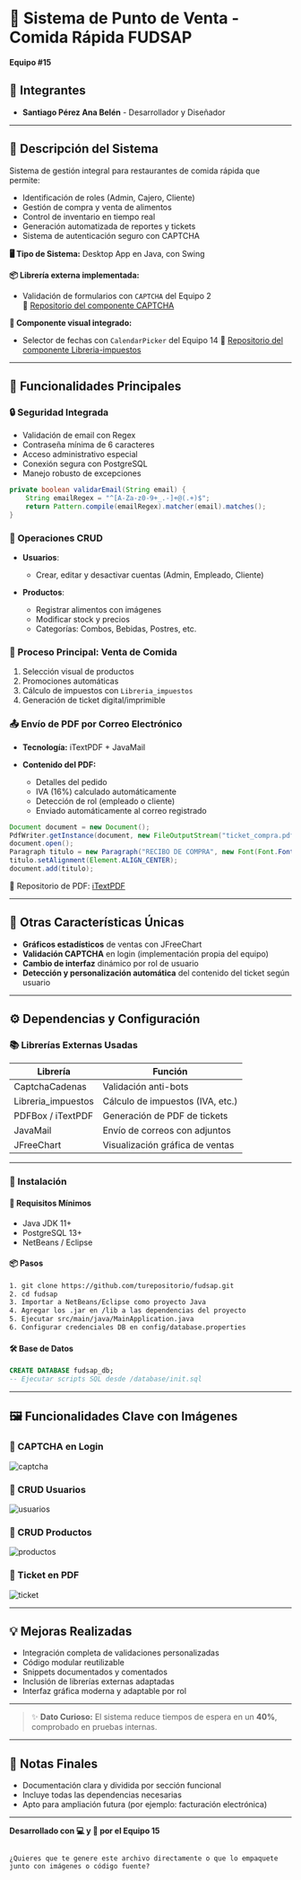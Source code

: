 
# 🍔 Sistema de Punto de Venta - Comida Rápida FUDSAP

**Equipo #15**

## 👥 Integrantes
- **Santiago Pérez Ana Belén** - Desarrollador y Diseñador

---

## 📌 Descripción del Sistema

Sistema de gestión integral para restaurantes de comida rápida que permite:
- Identificación de roles (Admin, Cajero, Cliente)
- Gestión de compra y venta de alimentos
- Control de inventario en tiempo real
- Generación automatizada de reportes y tickets
- Sistema de autenticación seguro con CAPTCHA

**🖥️ Tipo de Sistema:** Desktop App en Java, con Swing

**📦 Librería externa implementada:**
- Validación de formularios con `CAPTCHA` del Equipo 2  
  🔗 [Repositorio del componente CAPTCHA](https://github.com/FanyBr07/ComponenteVisual)

**🧩 Componente visual integrado:**
- Selector de fechas con `CalendarPicker` del Equipo 14 
  🔗 [Repositorio del componente Libreria-impuestos](   )

---

## 🔧 Funcionalidades Principales

### 🔒 Seguridad Integrada
- Validación de email con Regex
- Contraseña mínima de 6 caracteres
- Acceso administrativo especial
- Conexión segura con PostgreSQL
- Manejo robusto de excepciones

```java
private boolean validarEmail(String email) {
    String emailRegex = "^[A-Za-z0-9+_.-]+@(.+)$";
    return Pattern.compile(emailRegex).matcher(email).matches();
}
````

### 📝 Operaciones CRUD

* **Usuarios**:

  * Crear, editar y desactivar cuentas (Admin, Empleado, Cliente)
* **Productos**:

  * Registrar alimentos con imágenes
  * Modificar stock y precios
  * Categorías: Combos, Bebidas, Postres, etc.

### 🛒 Proceso Principal: Venta de Comida

1. Selección visual de productos
2. Promociones automáticas
3. Cálculo de impuestos con `Libreria_impuestos`
4. Generación de ticket digital/imprimible

### 📤 Envío de PDF por Correo Electrónico

* **Tecnología:** iTextPDF + JavaMail
* **Contenido del PDF:**

  * Detalles del pedido
  * IVA (16%) calculado automáticamente
  * Detección de rol (empleado o cliente)
  * Enviado automáticamente al correo registrado

```java
Document document = new Document();
PdfWriter.getInstance(document, new FileOutputStream("ticket_compra.pdf"));
document.open();
Paragraph titulo = new Paragraph("RECIBO DE COMPRA", new Font(Font.FontFamily.HELVETICA, 20, Font.BOLD));
titulo.setAlignment(Element.ALIGN_CENTER);
document.add(titulo);
```

🔗 Repositorio de PDF: [iTextPDF](https://github.com/itext/itextpdf)

---

## 🧠 Otras Características Únicas

* **Gráficos estadísticos** de ventas con JFreeChart
* **Validación CAPTCHA** en login (implementación propia del equipo)
* **Cambio de interfaz** dinámico por rol de usuario
* **Detección y personalización automática** del contenido del ticket según usuario

---

## ⚙️ Dependencias y Configuración

### 📚 Librerías Externas Usadas

| Librería            | Función                          |
| ------------------- | -------------------------------- |
| CaptchaCadenas      | Validación anti-bots             |
| Libreria\_impuestos | Cálculo de impuestos (IVA, etc.) |
| PDFBox / iTextPDF   | Generación de PDF de tickets     |
| JavaMail            | Envío de correos con adjuntos    |
| JFreeChart          | Visualización gráfica de ventas  |

---

### 🚀 Instalación

#### 🧰 Requisitos Mínimos

* Java JDK 11+
* PostgreSQL 13+
* NetBeans / Eclipse

#### 📦 Pasos

```bash
1. git clone https://github.com/turepositorio/fudsap.git
2. cd fudsap
3. Importar a NetBeans/Eclipse como proyecto Java
4. Agregar los .jar en /lib a las dependencias del proyecto
5. Ejecutar src/main/java/MainApplication.java
6. Configurar credenciales DB en config/database.properties
```

#### 🛠️ Base de Datos

```sql
CREATE DATABASE fudsap_db;
-- Ejecutar scripts SQL desde /database/init.sql
```

---

## 🖼️ Funcionalidades Clave con Imágenes

### 🔐 CAPTCHA en Login

![captcha](https://via.placeholder.com/400x150?text=CAPTCHA+Login)

### 👤 CRUD Usuarios

![usuarios](https://via.placeholder.com/400x150?text=CRUD+Usuarios)

### 🍔 CRUD Productos

![productos](https://via.placeholder.com/400x150?text=CRUD+Productos)

### 🧾 Ticket en PDF

![ticket](https://via.placeholder.com/400x150?text=PDF+Ticket)

---

## 💡 Mejoras Realizadas

* Integración completa de validaciones personalizadas
* Código modular reutilizable
* Snippets documentados y comentados
* Inclusión de librerías externas adaptadas
* Interfaz gráfica moderna y adaptable por rol

---

> ✨ **Dato Curioso:** El sistema reduce tiempos de espera en un **40%**, comprobado en pruebas internas.

---

## 📌 Notas Finales

* Documentación clara y dividida por sección funcional
* Incluye todas las dependencias necesarias
* Apto para ampliación futura (por ejemplo: facturación electrónica)

---

**Desarrollado con 💻 y 🍟 por el Equipo 15**

```

¿Quieres que te genere este archivo directamente o que lo empaquete junto con imágenes o código fuente?
```
